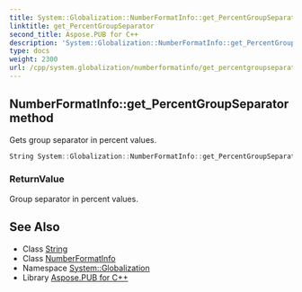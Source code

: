 ```yaml
---
title: System::Globalization::NumberFormatInfo::get_PercentGroupSeparator method
linktitle: get_PercentGroupSeparator
second_title: Aspose.PUB for C++
description: 'System::Globalization::NumberFormatInfo::get_PercentGroupSeparator method. Gets group separator in percent values in C++.'
type: docs
weight: 2300
url: /cpp/system.globalization/numberformatinfo/get_percentgroupseparator/
---
```

## NumberFormatInfo::get_PercentGroupSeparator method


Gets group separator in percent values.

```cpp
String System::Globalization::NumberFormatInfo::get_PercentGroupSeparator() const
```


### ReturnValue

Group separator in percent values.

## See Also

* Class [String](../../../system/string/)
* Class [NumberFormatInfo](../)
* Namespace [System::Globalization](../../)
* Library [Aspose.PUB for C++](../../../)
